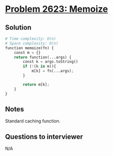 # [Problem 2623: Memoize](https://leetcode.com/problems/memoize/)

## Solution

```py
# Time complexity: O(n)
# Space complexity: O(n)
function memoize(fn) {
    const m = {}
    return function(...args) {
        const k = args.toString()
        if (!(k in m)){
            m[k] = fn(...args);
        }

        return m[k];
    }
}

```

## Notes

Standard caching function.

## Questions to interviewer

N/A
